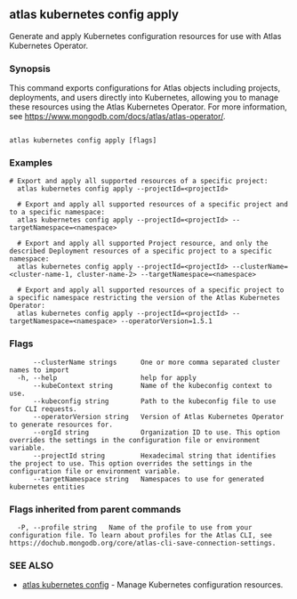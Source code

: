 ## atlas kubernetes config apply

Generate and apply Kubernetes configuration resources for use with Atlas Kubernetes Operator.


### Synopsis

This command exports configurations for Atlas objects including projects, deployments, and users directly into Kubernetes, allowing you to manage these resources using the Atlas Kubernetes Operator. For more information, see https://www.mongodb.com/docs/atlas/atlas-operator/.



```

atlas kubernetes config apply [flags]
```

### Examples

```
# Export and apply all supported resources of a specific project:
  atlas kubernetes config apply --projectId=<projectId>

  # Export and apply all supported resources of a specific project and to a specific namespace:
  atlas kubernetes config apply --projectId=<projectId> --targetNamespace=<namespace>
  
  # Export and apply all supported Project resource, and only the described Deployment resources of a specific project to a specific namespace:
  atlas kubernetes config apply --projectId=<projectId> --clusterName=<cluster-name-1, cluster-name-2> --targetNamespace=<namespace>

  # Export and apply all supported resources of a specific project to a specific namespace restricting the version of the Atlas Kubernetes Operator:
  atlas kubernetes config apply --projectId=<projectId> --targetNamespace=<namespace> --operatorVersion=1.5.1
```


### Flags

```
      --clusterName strings      One or more comma separated cluster names to import
  -h, --help                     help for apply
      --kubeContext string       Name of the kubeconfig context to use.
      --kubeconfig string        Path to the kubeconfig file to use for CLI requests.
      --operatorVersion string   Version of Atlas Kubernetes Operator to generate resources for.
      --orgId string             Organization ID to use. This option overrides the settings in the configuration file or environment variable.
      --projectId string         Hexadecimal string that identifies the project to use. This option overrides the settings in the configuration file or environment variable.
      --targetNamespace string   Namespaces to use for generated kubernetes entities

```


### Flags inherited from parent commands

```
  -P, --profile string   Name of the profile to use from your configuration file. To learn about profiles for the Atlas CLI, see https://dochub.mongodb.org/core/atlas-cli-save-connection-settings.

```

### SEE ALSO


* [atlas kubernetes config](atlas_kubernetes_config.md)	- Manage Kubernetes configuration resources.



